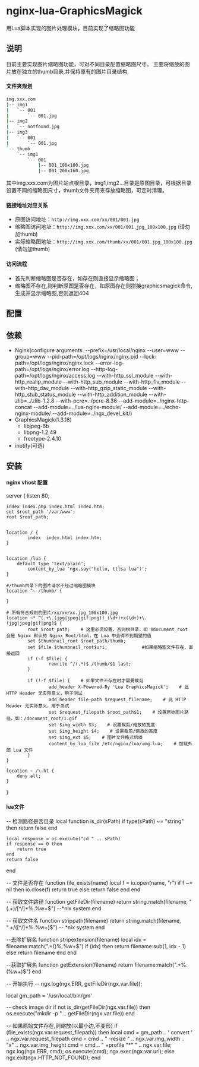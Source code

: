 # nginx-lua-GraphicsMagick
用Lua脚本实现的图片处理模块，目前实现了缩略图功能

## 说明
目前主要实现图片缩略图功能，可对不同目录配置缩略图尺寸。
主要将缩放的图片放在独立的thumb目录,并保持原有的图片目录结构.

#### 文件夹规划
```bash
img.xxx.com
|-- img1
|   `-- 001
|       `-- 001.jpg
|-- img2
|   `-- notfound.jpg
|-- img3
|   `-- 001
|       `-- 001.jpg
`-- thumb
    `-- img1
        `-- 001
            |-- 001_100x100.jpg
            |-- 001_200x160.jpg
```

其中img.xxx.com为图片站点根目录，img1,img2...目录是原图目录，可根据目录设置不同的缩略图尺寸，thumb文件夹用来存放缩略图，可定时清理。

#### 链接地址对应关系
* 原图访问地址：```http://img.xxx.com/xx/001/001.jpg```
* 缩略图访问地址：```http://img.xxx.com/xx/001/001.jpg_100x100.jpg``` (请勿加thumb)
* 实际缩略图地址：```http://img.xxx.com/thumb/xx/001/001.jpg_100x100.jpg``` (请勿加thumb)

#### 访问流程
* 首先判断缩略图是否存在，如存在则直接显示缩略图；
* 缩略图不存在,则判断原图是否存在，如原图存在则拼接graphicsmagick命令,生成并显示缩略图,否则返回404

## 配置


## 依赖
* Nginx(configure arguments: --prefix=/usr/local/nginx --user=www --group=www --pid-path=/opt/logs/nginx/nginx.pid --lock-path=/opt/logs/nginx/nginx.lock --error-log-path=/opt/logs/nginx/error.log --http-log-path=/opt/logs/nginx/access.log --with-http_ssl_module --with-http_realip_module --with-http_sub_module --with-http_flv_module --with-http_dav_module --with-http_gzip_static_module --with-http_stub_status_module --with-http_addition_module --with-zlib=../zlib-1.2.8 --with-pcre=../pcre-8.36 --add-module=../nginx-http-concat --add-module=../lua-nginx-module/ --add-module=../echo-nginx-module/ --add-module=../ngx_devel_kit/)
* GraphicsMagick(1.3.18)
  * libjpeg-6b
  * libpng-1.2.49
  * freetype-2.4.10    
* inotify(可选)

## 安装

#### nginx vhost 配置
server {
    listen   80;

    index index.php index.html index.htm;
    set $root_path '/var/www';
    root $root_path;


    location / {
            index  index.html index.htm;
    }


	location /lua {
		default_type 'text/plain';
      		content_by_lua 'ngx.say("hello, ttlsa lua")';
    }

    #/thumb目录下的图片请求不经过缩略图模块
    location ^~ /thumb/ {

    }

    # 所有符合规则的图片/xx/xx/xx.jpg_100x100.jpg
    location ~* ^(.+\.(jpg|jpeg|gif|png))_(\d+)+x(\d+)+\.(jpg|jpeg|gif|png)$ {
            root $root_path;    # 这里必须设置，否则根目录，即 $document_root 会是 Nginx 默认的 Nginx Root/html，在 Lua 中会得不到期望的值
            set $thumbnail_root $root_path/thumb;
            set $file $thumbnail_root$uri;             #如果缩略图文件存在，直接返回
            if (-f $file) {
                    rewrite ^/(.*)$ /thumb/$1 last;
            }

            if (!-f $file) {    # 如果文件不存在时才需要裁剪
                    add_header X-Powered-By 'Lua GraphicsMagick';    # 此 HTTP Header 无实际意义，用于测试
                    add_header file-path $request_filename;    # 此 HTTP Header 无实际意义，用于测试
                    set $request_filepath $root_path$1;    # 设置原始图片路径，如：/document_root/1.gif
                    set $img_width $3;    # 设置裁剪/缩放的宽度
                    set $img_height $4;    # 设置裁剪/缩放的高度
                    set $img_ext $5;    # 图片文件格式后缀
                    content_by_lua_file /etc/nginx/lua/img.lua;    # 加载外部 Lua 文件
            }
    }

    location ~ /\.ht {
        deny all;
    }
}

#### lua文件
-- 检测路径是否目录
local function is_dir(sPath)
    if type(sPath) ~= "string" then return false end

    local response = os.execute("cd " .. sPath)
    if response == 0 then
        return true
    end
    return false
end

-- 文件是否存在
function file_exists(name)
    local f = io.open(name, "r")
    if f ~= nil then io.close(f) return true else return false end
end

-- 获取文件路径
function getFileDir(filename)
    return string.match(filename, "(.+)/[^/]*%.%w+$") --*nix system
end

-- 获取文件名
function strippath(filename)
    return string.match(filename, ".+/([^/]*%.%w+)$") -- *nix system
end

--去除扩展名
function stripextension(filename)
    local idx = filename:match(".+()%.%w+$")
    if (idx) then
        return filename:sub(1, idx - 1)
    else
        return filename
    end
end

--获取扩展名
function getExtension(filename)
    return filename:match(".+%.(%w+)$")
end

-- 开始执行
-- ngx.log(ngx.ERR, getFileDir(ngx.var.file));

local gm_path = '/usr/local/bin/gm'

-- check image dir
if not is_dir(getFileDir(ngx.var.file)) then
    os.execute("mkdir -p " .. getFileDir(ngx.var.file))
end

-- 如果原始文件存在,则缩放(以最小边,不变形)
if (file_exists(ngx.var.request_filepath)) then
    local cmd = gm_path .. ' convert ' .. ngx.var.request_filepath
    cmd = cmd .. " -resize " .. ngx.var.img_width .. "x" .. ngx.var.img_height
    cmd = cmd .. " +profile \"*\" " .. ngx.var.file;
    ngx.log(ngx.ERR, cmd);
    os.execute(cmd);
    ngx.exec(ngx.var.uri);
else
    ngx.exit(ngx.HTTP_NOT_FOUND);
end

